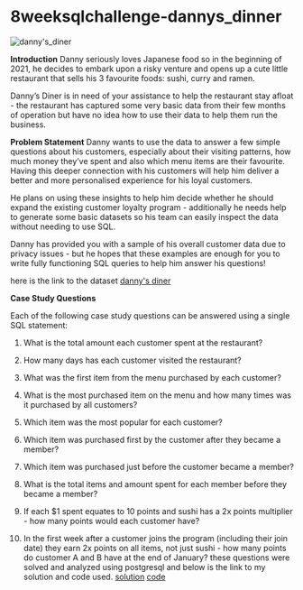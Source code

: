 # 8weeksqlchallenge-dannys_dinner
![danny's_diner](https://github.com/Adetunji22/8weeksqlchallenge-dannys_dinner/assets/127019986/445764e1-51f6-48d4-a8cb-47dfe28fd026)

  **Introduction**
Danny seriously loves Japanese food so in the beginning of 2021, he decides to embark upon a risky venture and opens up a cute little restaurant that sells his 3 favourite foods: sushi, curry and ramen.

Danny’s Diner is in need of your assistance to help the restaurant stay afloat - the restaurant has captured some very basic data from their few months of operation but have no idea how to use their data to help them run the business.

   **Problem Statement**
Danny wants to use the data to answer a few simple questions about his customers, especially about their visiting patterns, how much money they’ve spent and also which menu items are their favourite. Having this deeper connection with his customers will help him deliver a better and more personalised experience for his loyal customers.

He plans on using these insights to help him decide whether he should expand the existing customer loyalty program - additionally he needs help to generate some basic datasets so his team can easily inspect the data without needing to use SQL.

Danny has provided you with a sample of his overall customer data due to privacy issues - but he hopes that these examples are enough for you to write fully functioning SQL queries to help him answer his questions!

here is the link to the dataset [danny's diner](https://8weeksqlchallenge.com/case-study-1/)
  
   **Case Study Questions**

 Each of the following case study questions can be answered using a single SQL statement:

1. What is the total amount each customer spent at the restaurant?

2. How many days has each customer visited the restaurant?

3. What was the first item from the menu purchased by each customer?

4. What is the most purchased item on the menu and how many times was it purchased by all customers?

5. Which item was the most popular for each customer?

6. Which item was purchased first by the customer after they became a member?

7. Which item was purchased just before the customer became a member?

8. What is the total items and amount spent for each member before they became a member?

9. If each $1 spent equates to 10 points and sushi has a 2x points multiplier - how many points would each customer have?

10. In the first week after a customer joins the program (including their join date) they earn 2x points on all items, not just sushi - how many points do customer A and B have at the end of January?
    these questions were solved and analyzed using postgresql and below is the link to my solution and code used.
    [solution](https://github.com/Adetunji22/8weeksqlchallenge-dannys_dinner/blob/main/solution.md)
    [code](https://github.com/Adetunji22/8weeksqlchallenge-dannys_dinner/blob/main/codes.sql)

